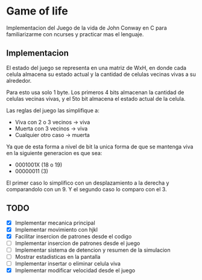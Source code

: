 
# Game of life

Implementacion del Juego de la vida de John Conway en C para familiarizarme con ncurses y practicar mas el lenguaje.


## Implementacion

El estado del juego se representa en una matriz de WxH, en donde cada celula almacena su estado actual y la cantidad de celulas vecinas vivas a su alrededor.

Para esto usa solo 1 byte. Los primeros 4 bits almacenan la cantidad de celulas vecinas vivas, y el 5to bit almacena el estado actual de la celula.

Las reglas del juego las simplifique a:
- Viva con 2 o 3 vecinos -> viva
- Muerta con 3 vecinos -> viva
- Cualquier otro caso -> muerta

Ya que de esta forma a nivel de bit la unica forma de que se mantenga viva en la siguiente
generacion es que sea:
- 0001001X (18 o 19)
- 00000011 (3)

El primer caso lo simplifico con un desplazamiento a la derecha y comparandolo con un 9. Y el segundo caso lo comparo con el 3.


## TODO

 - [x] Implementar mecanica principal
 - [x] Implementar movimiento con hjkl
 - [x] Facilitar insercion de patrones desde el codigo
 - [ ] Implementar insercion de patrones desde el juego
 - [ ] Implementar sistema de detencion y resumen de la simulacion
 - [ ] Mostrar estadisticas en la pantalla
 - [ ] Implementar insertar o eliminar celula viva
 - [x] Implementar modificar velocidad desde el juego